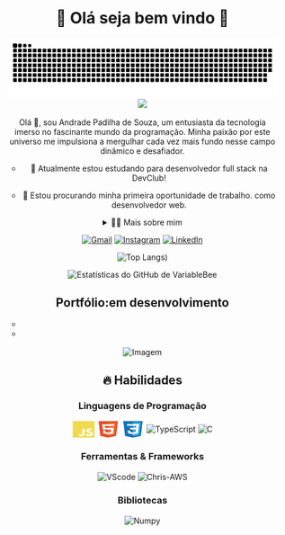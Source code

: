  
  <div id="user-content-toc">
  <ul align="center">
  <summary><h1 style="display: inline-block">👋  Olá seja bem vindo 👋 </h1></summary>
    <!--- snake --->
  
  <div align="center">
  <img  src="https://github.com/1999AZZAR/1999AZZAR/blob/main/resources/img/grid-snake.svg"
        alt="snake" /></a>
  <img  src="https://resources/img/waving.gif"
  </div>
  </div>

    
   <p>
    Olá 👋, sou Andrade Padilha de Souza, um entusiasta da tecnologia imerso no fascinante mundo da programação. Minha paixão por este 
    universo me impulsiona a mergulhar cada vez mais fundo nesse campo dinâmico e desafiador.

  - 🌱 Atualmente estou estudando para desenvolvedor full stack na DevClub! 

  - 🔭 Estou procurando minha primeira oportunidade de trabalho. como desenvolvedor web.
  </p>

  <!-- Dropdown -->
  <details>
  <summary>👨‍💻 Mais sobre mim</summary>

   - 💬 Olá, sou Andrade Padilha de Souza tenho 31 anos, residente em Curitiba/PR. Estou buscando uma transição para uma carreira mais 
   centrada em desenvolvimento web, onde eu possa continuar aprendendo, crescer profissionalmente e compartilhar conhecimento 
   diariamente. Estou preparado para enfrentar novos desafios e contribuir para o sucesso da equipe..

  - ⚡ Gosto de ler um bom livro, além de assistir filmes e jogar videogames nas horas vagas! Acredito que nossos interesses pessoais 
  contribuem para uma percepção mais refinada das coisas e para a resolução de problemas. \o/
  </details>

<!-- Links -->
[![Gmail](https://img.shields.io/badge/Gmail-D14836?style=for-the-badge&logo=gmail&logoColor=white)](andradeade08@gmail.com)
[![Instagram](https://img.shields.io/badge/Instagram-E4405F?style=for-the-badge&logo=instagram&logoColor=white)](www.instagram.com/andradepadilha_dev)
[![LinkedIn](https://img.shields.io/badge/LinkedIn-0077B5?style=for-the-badge&logo=linkedin&logoColor=white)](www.linkedin.com/in/andrade-padilha-de-souza-277885269/)

<!-- Estatísticas do GitHub % das feramentas mais utilizadas  -->
![Top Langs](https://github-readme-stats.vercel.app/api/top-langs/?username=anuraghazra&theme=blue-green))


<!-- Estatísticas do GitHub -->
![Estatísticas do GitHub de VariableBee](https://github-readme-stats.vercel.app/api?username=Andradepadilhadev&show_icons=true&theme=blue-green)


<!-- Portfólio -->
## Portfólio:em desenvolvimento 
- 
- 

  <!-- GIF -->
  <p align="left:40px;">
  <img align="center" src="https://github.com/VariableBee/VariableBee/assets/77739311/4e9f41af-6b57-49a7-b15a-74322e96b4d7" alt="Imagem">
  </p>

## 🔥 Habilidades
  <!-- Habilidades: Linguagens de Programação -->
  
  <div style="flex-basis: 48%;">
     <h3>Linguagens de Programação</h3>
    <img align="center" alt="Js" height="30" width="40" 
     src="https://raw.githubusercontent.com/devicons/devicon/master/icons/javascript/javascript-plain.svg">
    <img align="center" alt="HTML" height="30" width="40" src="https://raw.githubusercontent.com/devicons/devicon/master/icons/html5/html5-original.svg">
    <img align="center" alt="CSS" height="30" width="40" src="https://raw.githubusercontent.com/devicons/devicon/master/icons/css3/css3-original.svg">
    <img align="center" alt="TypeScript" height="30" width="40"  src="https://img.shields.io/badge/TypeScript-007ACC?style=for-the-badge&logo=typescript&logoColor=white">
    <img align="center" alt="C" height="30" width="40" src="https://img.shields.io/badge/Node.js-43853D?style=for-the-badge&logo=node.js&logoColor=white"> 
     
   </div>
  
   <!-- Habilidades: Ferramentas e Frameworks -->
  <div style="flex-basis: 48%;">
   <h3>Ferramentas & Frameworks</h3>
   <img align="center" alt="VScode" height="30" width="40" src="https://cdn.jsdelivr.net/gh/devicons/devicon/icons/vscode/vscode-original.svg">
   <img align="center" alt="Chris-AWS" height="30" width="40" src="https://cdn.jsdelivr.net/gh/devicons/devicon/icons/git/git-original.svg">

  
  
  <!-- Habilidades: Bibliotecas -->
  <div style="flex-basis: 48%;">
   <h3>Bibliotecas</h3>
   <img align="center" alt="Numpy" height="30" width="40" src="https://cdn.jsdelivr.net/gh/devicons/devicon/icons/numpy/numpy-original.svg">
   <img align="center" alt="Pandas" src="https://raw.githubusercontent.com/devicons/devicon/2ae2a900d2f041da66e950
